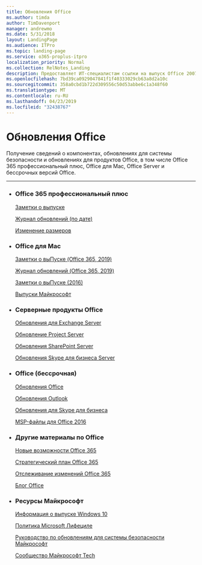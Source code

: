 ```yaml
---
title: Обновления Office
ms.author: timda
author: TimDavenport
manager: andrewmo
ms.date: 5/31/2018
layout: LandingPage
ms.audience: ITPro
ms.topic: landing-page
ms.service: o365-proplus-itpro
localization_priority: Normal
ms.collection: RelNotes_Landing
description: Предоставляет ИТ-специалистам ссылки на выпуск Office 2007 для Office 365 профессиональный плюс, Office для Mac, бессрочных Office и Office Server Products
ms.openlocfilehash: 7bd39ca0929047841f1f40333029cb63a8d2a10c
ms.sourcegitcommit: 358a0cbd1b722d309556c50d53abbe6c1a348f60
ms.translationtype: MT
ms.contentlocale: ru-RU
ms.lasthandoff: 04/23/2019
ms.locfileid: "32438767"
---
```

# <a name="office-updates"></a>Обновления Office

  
Получение сведений о компонентах, обновлениях для системы безопасности и обновлениях для продуктов Office, в том числе Office 365 профессиональный плюс, Office для Mac, Office Server и бессрочных версий Office.
  

---

<ul class="panelContent cardsW">
    <li>
        <div class="cardSize">
            <div class="cardPadding">
                <div class="card">
                    <div class="cardText">
                        <h3>Office 365 профессиональный плюс</h3>
                        <p><a href="release-notes-office365-proplus.md">Заметки о выпуске</a></p>
                        <p><a href="update-history-office365-proplus-by-date.md">Журнал обновлений (по дате)</a></p>
                        <p><a href="download-sizes-office365-proplus-updates.md">Изменение размеров</a></p>
                    </div>
                </div>
            </div>
        </div>
    </li>
    <li>
        <div class="cardSize">
            <div class="cardPadding">
                <div class="card">
                    <div class="cardText">
                        <h3>Office для Mac</h3>
                        <p><a href="release-notes-office-for-mac.md">Заметки о выПуске (Office 365, 2019)</a></p>
                        <p><a href="update-history-office-for-mac.md">Журнал обновлений (Office 365, 2019)</a></p>
                        <p><a href="release-notes-office-2016-mac.md">Заметки о выПуске (2016)</a></p>
                        <p><a href="release-history-microsoft-autoupdate.md">Выпуски Майкрософт</a></p>
                     </div>
                </div>
            </div>
        </div>
    </li>
    <li>
        <div class="cardSize">
            <div class="cardPadding">
                <div class="card">
                    <div class="cardText">
                        <h3>Серверные продукты Office</h3>
                        <p><a href="https://docs.microsoft.com/Exchange/new-features/build-numbers-and-release-dates">Обновления для Exchange Server</a></p>
                        <p><a href="project-server-updates.md">Обновление Project Server</a></p>
                        <p><a href="sharepoint-updates.md">Обновления SharePoint Server</a></p>
                        <p><a href="https://docs.microsoft.com/SkypeForBusiness/sfb-server-updates">Обновления Skype для бизнеса Server</a></p>
               </div>
                </div>
            </div>
        </div> 
    </li>
</ul>  


<ul class="panelContent cardsW">
    <li>
        <div class="cardSize">
            <div class="cardPadding">
                <div class="card">
                    <div class="cardText">
                        <h3>Office (бессрочная)</h3>
                            <p><a href="office-updates-msi.md">Обновления Office</a></p>
                            <p><a href="outlook-updates-msi.md">Обновления Outlook</a></p>
                            <p><a href="https://docs.microsoft.com/SkypeForBusiness/sfb-client-updates">Обновления для Skype для бизнеса</a></p>
                            <p><a href="msp-files-office-2016.md">MSP-файлы для Office 2016</a></p>
                    </div>
                </div>
            </div>
        </div>
    </li>
    <li>
        <div class="cardSize">
            <div class="cardPadding">
                <div class="card">
                    <div class="cardText">
                        <h3>Другие материалы по Office</h3>
                            <p><a href="https://support.office.com/article/95c8d81d-08ba-42c1-914f-bca4603e1426">Новые возможности Office 365</a></p>
                            <p><a href="https://www.microsoft.com/microsoft-365/roadmap?rtc=2&filters=O365">Стратегический план Office 365</a></p>
                            <p><a href="https://support.office.com/article/719f4904-cbdd-4889-a0cf-fbd7837dfecd">Отслеживание изменений Office 365</a></p>
                            <p><a href="https://www.microsoft.com/microsoft-365/blog/office/">Блог Office</a></p>
                    </div>
                </div>
            </div>
        </div>
    </li>
    <li>
        <div class="cardSize">
            <div class="cardPadding">
                <div class="card">
                    <div class="cardText">
                        <h3>Ресурсы Майкрософт</h3>
                            <p><a href="https://www.microsoft.com/itpro/windows-10/release-information">Информация о выпуске Windows 10</a></p>
                            <p><a href="https://support.microsoft.com/lifecycle">Политика Microsoft Лифециле</a></p>
                            <p><a href="https://portal.msrc.microsoft.com/">Руководство по обновлениям для системы безопасности Майкрософт</a></p>
                            <p><a href="https://techcommunity.microsoft.com/">Сообщество Майкрософт Tech</a></p>
                    </div>
                </div>
            </div>
        </div>
    </li>
</ul>  
